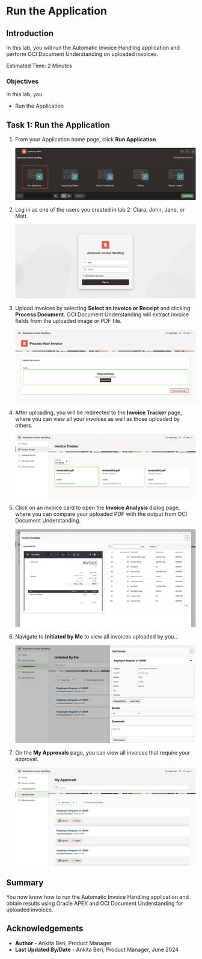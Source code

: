 # Run the Application

## Introduction

In this lab, you will run the Automatic Invoice Handling application and perform OCI Document Understanding on uploaded invoices.

Estimated Time: 2 Minutes

### Objectives

In this lab, you:

- Run the Application

## Task 1: Run the Application

1. From your Application home page, click **Run Application**.

    ![Task Definition in Shared Components](images/run-application.png " ")

2. Log in as one of the users you created in lab 2: Clara, John, Jane, or Matt.

    ![Task Definition in Shared Components](images/login-as-john.png " ")

3. Upload invoices by selecting **Select an Invoice or Receipt** and clicking **Process Document**. OCI Document Understanding will extract invoice fields from the uploaded image or PDF file.

    ![Task Definition in Shared Components](images/process-doc.png " ")

4. After uploading, you will be redirected to the **Invoice Tracker** page, where you can view all your invoices as well as those uploaded by others.

    ![Task Definition in Shared Components](images/invoice-tracker.png " ")

5. Click on an invoice card to open the **Invoice Analysis** dialog page, where you can compare your uploaded PDF with the output from OCI Document Understanding.

    ![Task Definition in Shared Components](images/invoice-analysis.png " ")

6. Navigate to **Initiated by Me** to view all invoices uploaded by you..

    ![Task Definition in Shared Components](images/initiated-by-me1.png " ")

7. On the **My Approvals** page, you can view all invoices that require your approval.

    ![Task Definition in Shared Components](images/my-approvals1.png " ")

## Summary

You now know how to run the Automatic Invoice Handling application and obtain results using Oracle APEX and OCI Document Understanding for uploaded invoices.

## Acknowledgements

- **Author** - Ankita Beri, Product Manager
- **Last Updated By/Date** - Ankita Beri, Product Manager, June 2024
